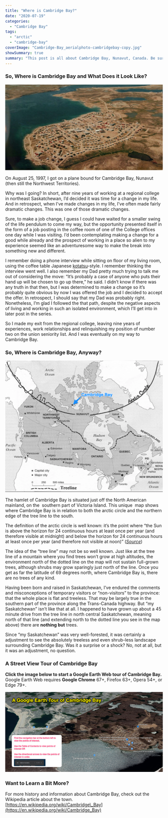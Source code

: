 ```yaml
---
title: "Where is Cambridge Bay?"
date: "2020-07-19"
categories: 
  - "Cambridge Bay"
tags: 
  - "arctic"
  - "cambridge-bay"
coverImage: "Cambridge-Bay_aerialphoto-cambridgebay-copy.jpg"
showSummary: true
summary: "This post is all about Cambridge Bay, Nunavut, Canada. Be sure to check out the Google Earth Web tour at the end of the post."
---
```


### So, Where is Cambridge Bay and What Does it Look Like?

![Aerial Photo of Cambridge Bay](images/Cambridge-Bay_aerialphoto-cambridgebay-copy-1024x555.jpg "Aerial Photo of Cambridge Bay (photo credit unknown)")

On August 25, 1997, I got on a plane bound for Cambridge Bay, Nunavut (then still the Northwest Territories).

Why was I going? In short, after nine years of working at a regional college in northeast Saskatchewan, I’d decided it was time for a change in my life. And in retrospect, when I’ve made changes in my life, I’ve often made fairly dramatic changes. This was one of those dramatic changes. 

Sure, to make a job change, I guess I could have waited for a smaller swing of the life pendulum to come my way, but the opportunity presented itself in the form of a job posting in the coffee room of one of the College offices one day while I was visiting. I’d been contemplating making a change for a good while already and the prospect of working in a place so alien to my experience seemed like an adventuresome way to make the break into something new and different.

I remember doing a phone interview while sitting on floor of my living room, using the coffee table Japanese [kotatsu](https://en.wikipedia.org/wiki/Kotatsu)\-style. I remember thinking the interview went well. I also remember my Dad pretty much trying to talk me out of considering the move: “It’s probably a case of anyone who puts their hand up will be chosen to go up there,” he said. I didn’t know if there was any truth in that then, but I was determined to make a change so it’s probably quite obvious by now I was offered the job and I decided to accept the offer. In retrospect, I should say that my Dad was probably right. Nonetheless, I’m glad I followed the that path, despite the negative aspects of living and working in such an isolated environment, which I’ll get into in later post in the series.

So I made my exit from the regional college, leaving nine years of experiences, work relationships and relinquishing my position of number two on the union seniority list. And I was eventually on my way to Cambridge Bay.

### So, Where is Cambridge Bay, Anyway?

![A map showing Cambridge Bay in contest of the arctic circle and tree line in northern Canada](images/Cambridge_Bay_-_Treelinemap-1024x851.png "A map showing Cambridge Bay in context of the arctic circle and tree line in northern Canada")

The hamlet of Cambridge Bay is situated just off the North American mainland, on the  southern part of Victoria Island. This unique  map shows where Cambridge Bay is in relation to both the arctic circle and the northern edge of the tree line to the south.

The definition of the arctic circle is well known: it’s the point where “the Sun is above the horizon for 24 continuous hours at least once per year (and therefore visible at midnight) and below the horizon for 24 continuous hours at least once per year (and therefore not visible at noon)” (_[Source](https://en.wikipedia.org/wiki/Arctic_Circle)_)

The idea of the “tree line” may not be so well known. Just like at the tree line of a mountain where you find trees won’t grow at high altitudes, the environment north of the dotted line on the map will not sustain full-grown trees, although shrubs may grow sparingly just north of the line. Once you get as far the latitude of 69 degrees north, where Cambridge Bay is, there are no trees of any kind.

Having been born and raised in Saskatchewan, I’ve endured the comments and misconceptions of temporary visitors or “non-visitors” to the province: that the whole place is flat and treeless. That may be largely true in the southern part of the province along the Trans-Canada highway. But “my Saskatchewan” isn’t like that at all. I happened to have grown up about a 45 minute drive from the tree line in north central Saskatchewan, meaning north of that line (and extending north to the dotted line you see in the map above) there are **nothing but** trees. 

Since “my Saskatchewan” was very well-forested, it was certainly a adjustment to see the absolutely treeless and even shrub-less landscape surrounding Cambridge Bay. Was it a surprise or a shock? No, not at all, but it was an adjustment, no question.

### A Street View Tour of Cambridge Bay

**Click the image below to start a Google Earth Web tour of Cambridge Bay.** Google Earth Web requires **Google Chrome** 67+, Firefox 63+, Opera 54+, or Edge 79+.

[![](images/Google_Earth_Tour_of_Cambridge_Bay_Poster_Image-with_nav_directions-1-1024x517.png)](https://earth.google.com/web/data=Mj8KPQo7CiExQnVxN005OGFMdDlwelFuMTBrQU1mRmxybV9wcDFwcEcSFgoUMEM5MTYwQjA3MjE0OUQxNkE1N0M)

### Want to Learn a Bit More?

For more history and information about Cambridge Bay, check out the Wikipedia article about the town. [https://en.wikipedia.org/wiki/Cambridge\_Bay](https://en.wikipedia.org/wiki/Cambridge_Bay)
